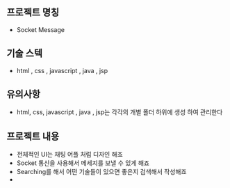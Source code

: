 ## 프로젝트 명칭 
- Socket Message
## 기술 스텍
- html , css , javascript , java , jsp
## 유의사항
- html, css, javascript , java , jsp는 각각의 개별 폴더 하위에 생성 하여 관리한다

## 프로젝트 내용
- 전체적인 UI는 채팅 어플 처럼 디자인 해죠
- Socket 통신을 사용해서 메세지를 보낼 수 있게 해죠
- Searching를 해서 어떤 기술들이 있으면 좋은지 검색해서 작성해죠
- 